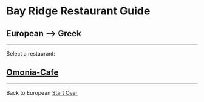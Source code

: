 # Bay Ridge Restaurant Guide
## European --> Greek
---
Select a restaurant:
## [Omonia-Cafe](#)
---
Back to European
[Start Over](../home.md)